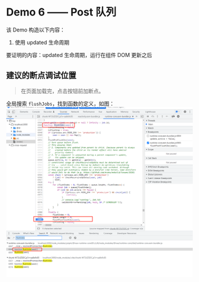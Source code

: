 # Demo 6 —— Post 队列

该 Demo 构造以下内容：
1. 使用 updated 生命周期

要证明的内容：updated 生命周期，运行在组件 DOM 更新之后

## 建议的断点调试位置
> 在页面加载完，点击按钮前加断点。

全局搜索 `flushJobs`，找到函数的定义，如图：
![img.png](img.png)
